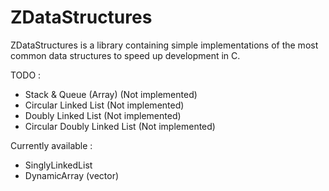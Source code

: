 # ZDataStructures
ZDataStructures is a library containing simple implementations of the most common data structures to speed up development in C.

TODO :
- Stack & Queue (Array) (Not implemented)
- Circular Linked List (Not implemented)
- Doubly Linked List (Not implemented)
- Circular Doubly Linked List (Not implemented)

Currently available :
- SinglyLinkedList
- DynamicArray (vector)